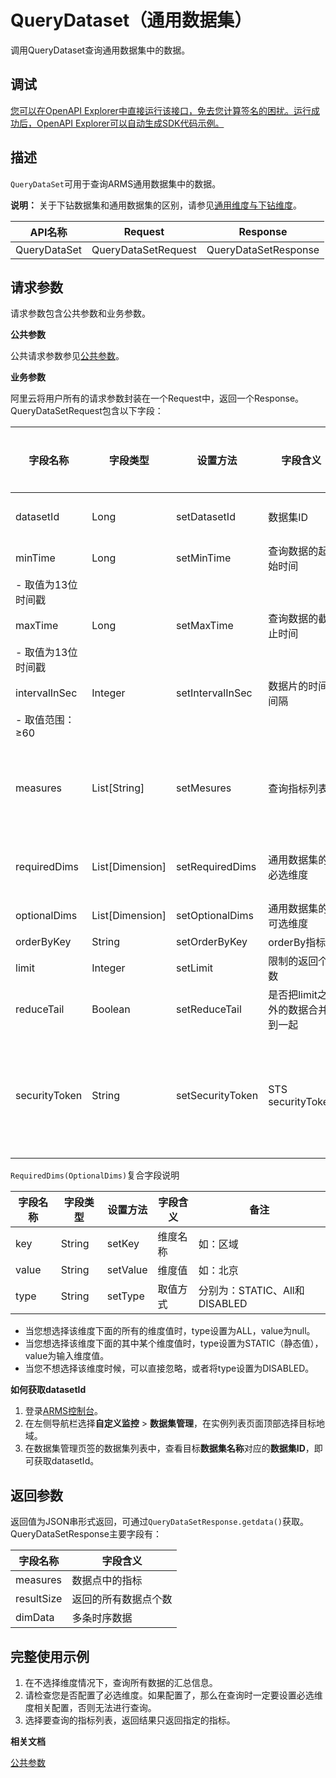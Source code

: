 # QueryDataset（通用数据集）

调用QueryDataset查询通用数据集中的数据。

## 调试

[您可以在OpenAPI Explorer中直接运行该接口，免去您计算签名的困扰。运行成功后，OpenAPI Explorer可以自动生成SDK代码示例。](https://api.aliyun.com/#product=ARMS&api=QueryDataset&type=RPC&version=2019-08-08)

## 描述

`QueryDataSet`可用于查询ARMS通用数据集中的数据。

**说明：** 关于下钻数据集和通用数据集的区别，请参见[通用维度与下钻维度](/cn.zh-CN/自定义监控/基本概念/通用维度与下钻维度.md)。

|API名称|Request|Response|
|-----|-------|--------|
|QueryDataSet|QueryDataSetRequest|QueryDataSetResponse|

## 请求参数

请求参数包含公共参数和业务参数。

**公共参数**

公共请求参数参见[公共参数](/cn.zh-CN/API参考/公共参数.md)。

**业务参数**

阿里云将用户所有的请求参数封装在一个Request中，返回一个Response。QueryDataSetRequest包含以下字段：

|字段名称|字段类型|设置方法|字段含义|是否必选|备注|
|----|----|----|----|----|--|
|datasetId|Long|setDatasetId|数据集ID|是|请参见[如何获取datasetId](#p_gsr_42y_zju)。|
|minTime|Long|setMinTime|查询数据的起始时间|是|-   单位：ms
-   取值为13位时间戳 |
|maxTime|Long|setMaxTime|查询数据的截止时间|是|-   单位：ms
-   取值为13位时间戳 |
|intervalInSec|Integer|setIntervalInSec|数据片的时间间隔|是|-   单位：s
-   取值范围：≥60 |
|measures|List\[String\]|setMesures|查询指标列表|否|列表最长支持3个元素。如果为空，则返回所有指标数据。|
|requiredDims|List\[Dimension\]|setRequiredDims|通用数据集的必选维度|否|如果您配置了必选维度，则此项为必填项。|
|optionalDims|List\[Dimension\]|setOptionalDims|通用数据集的可选维度|否|N/A|
|orderByKey|String|setOrderByKey|orderBy指标|否|N/A|
|limit|Integer|setLimit|限制的返回个数|否|N/A|
|reduceTail|Boolean|setReduceTail|是否把limit之外的数据合并到一起|否|N/A|
|securityToken|String|setSecurityToken|STS securityToken|否|采用RAM用户角色模式时需要设置该字段，请参见[借助RAM角色实现跨云账号访问资源](/cn.zh-CN/访问控制/借助RAM角色实现跨云账号访问资源.md)。|

`RequiredDims(OptionalDims)`复合字段说明

|字段名称|字段类型|设置方法|字段含义|备注|
|----|----|----|----|--|
|key|String|setKey|维度名称|如：区域|
|value|String|setValue|维度值|如：北京|
|type|String|setType|取值方式|分别为：STATIC、All和DISABLED|

-   当您想选择该维度下面的所有的维度值时，type设置为ALL，value为null。
-   当您想选择该维度下面的其中某个维度值时，type设置为STATIC（静态值），value为输入维度值。
-   当您不想选择该维度时候，可以直接忽略，或者将type设置为DISABLED。

**如何获取datasetId**

1.  登录[ARMS控制台](https://arms.console.aliyun.com/#/home)。
2.  在左侧导航栏选择**自定义监控** \> **数据集管理**，在实例列表页面顶部选择目标地域。
3.  在数据集管理页签的数据集列表中，查看目标**数据集名称**对应的**数据集ID**，即可获取datasetId。

## 返回参数

返回值为JSON串形式返回，可通过`QueryDataSetResponse.getdata()`获取。QueryDataSetResponse主要字段有：

|字段名称|字段含义|
|----|----|
|measures|数据点中的指标|
|resultSize|返回的所有数据点个数|
|dimData|多条时序数据|

## 完整使用示例

1.  在不选择维度情况下，查询所有数据的汇总信息。
2.  请检查您是否配置了必选维度。如果配置了，那么在查询时一定要设置必选维度相关配置，否则无法进行查询。
3.  选择要查询的指标列表，返回结果只返回指定的指标。

**相关文档**  


[公共参数](/cn.zh-CN/API参考/公共参数.md)

